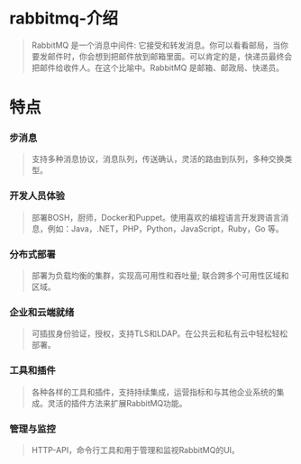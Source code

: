 # rabbitmq-介绍
> RabbitMQ 是一个消息中间件: 它接受和转发消息。你可以看看邮局，当你要发邮件时，你会想到把邮件放到邮箱里面。可以肯定的是，快递员最终会把邮件给收件人。在这个比喻中。RabbitMQ 是邮箱、邮政局、快递员。

# 特点

### 步消息
> 支持多种消息协议，消息队列，传送确认，灵活的路由到队列，多种交换类型。

### 开发人员体验
> 部署BOSH，厨师，Docker和Puppet。使用喜欢的编程语言开发跨语言消息，例如：Java，.NET，PHP，Python，JavaScript，Ruby，Go 等。

### 分布式部署
> 部署为负载均衡的集群，实现高可用性和吞吐量; 联合跨多个可用性区域和区域。

### 企业和云端就绪
> 可插拔身份验证，授权，支持TLS和LDAP。在公共云和私有云中轻松轻松部署。

### 工具和插件
> 各种各样的工具和插件，支持持续集成，运营指标和与其他企业系统的集成。灵活的插件方法来扩展RabbitMQ功能。

### 管理与监控
> HTTP-API，命令行工具和用于管理和监视RabbitMQ的UI。